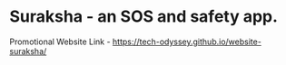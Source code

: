 # Suraksha - an SOS and safety app.
Promotional Website Link - https://tech-odyssey.github.io/website-suraksha/
